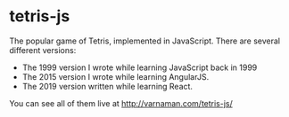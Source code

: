 # tetris-js
The popular game of Tetris, implemented in JavaScript. There are several different versions:
* The 1999 version I wrote while learning JavaScript back in 1999
* The 2015 version I wrote while learning AngularJS. 
* The 2019 version written while learning React.

You can see all of them live at http://varnaman.com/tetris-js/
